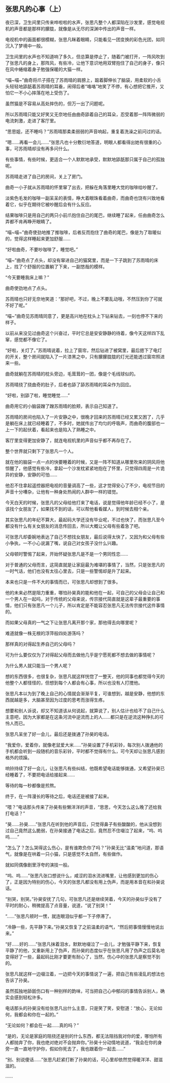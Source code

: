 ## 张思凡的心事（上）

夜已深，卫生间里只传来哗啦啦的水声，张思凡整个人都深陷在沙发里，感觉电视机的声音都是那样的朦胧，就像是从无尽的深渊中传出的声音一样。

电视机中的画面都很模糊，张思凡眯着眼睛，只能看见一团变换的彩色光团，如同沉入了梦境中一般。

卫生间里的水声也不知道响了多久，但总算是停止了，随着门被打开，一阵风吹到了张思凡的身上，那阵风，有些冷，让他下意识地用双臂抱住了自己的身子，像只在风中蜷缩着身子勉强保暖的大猫一样。

“喵~喵~”曲奇将爪子搭在了苏雨晴的肩膀上，踮着脚伸长了脑袋，用柔软的小舌头轻轻地舔舐着苏雨晴的耳垂，闹得后者“咯咯”地笑了不停，有心想把它推开，又怕它一不小心摔落在地上受伤了。

虽然猫是不容易从高处摔伤的，但万一出了问题呢。

所以苏雨晴只能又好笑又无奈地任由曲奇舔着自己的耳朵，忍受着那一阵阵微弱的电流刺激，走进了客厅里。

“思思姐，还不睡吗？”苏雨晴那柔柔弱弱的声音响起，重复着洗澡之前问过的话。

“嗯……再看一会儿……”张思凡也十分敷衍地答道，明眼人都看得出她有很重的心事，可苏雨晴却没有再多问什么。

有些事情，有些时候，更适合一个人默默地承受，默默地舔舐那只属于自己的孤独呢。

苏雨晴走进了自己的房间，关上了房门。

曲奇一小子就从苏雨晴的怀里窜了出去，把躲在角落里睡大觉的咖啡给吵醒了。

淡紫色毛发的咖啡一副呆呆的表情，睁大着眼珠看着曲奇，而曲奇也饶有兴致地看着它，似乎在期待它被吵醒后会有什么反应。

结果咖啡只是用自己的两只小前爪抱住自己的尾巴，继续睡了起来，任由曲奇怎么弄都不肯再睁开眼睛了。

“喵~喵~”曲奇使劲地推了推咖啡，后者反而抱住了曲奇的尾巴，像是为了取暖似的，觉得这样睡起来更加舒服……

“好啦曲奇，不要吵咖啡了，睡觉吧。”

“喵~”曲奇点了点头，却没有窜进自己的猫窝里，而是一下子跳到了苏雨晴的床上，找了个舒服的位置躺了下来，一副悠哉的模样。

“今天要睡我床上嘛？”

曲奇使劲地点了点头。

苏雨晴也只好无奈地笑道：“那好吧，不过，晚上不要乱动哦，不然压到你了可就不好了呢。”

“喵~”曲奇见苏雨晴同意了，更是高兴地在枕头上下钻来钻去，一刻也停不下来的样子。

以前从来没见过曲奇这个兴奋过，平时它总是安安静静的待着，像今天这样四下乱窜，感觉都不像它了。

“好啦，关灯了。”苏雨晴说着，拉上了窗帘，然后钻进了被窝里，最后摁下了电灯的开关，整个房间就陷入了一片漆黑之中，只有朦朦胧胧的灯光还能透过窗帘照进来一些。

曲奇就躺在苏雨晴的枕头旁边，毛茸茸的一团，像是个毛线球似的。

苏雨晴挠了挠曲奇的肚子，后者也舔了舔苏雨晴的耳朵作为回应。

“好啦，别舔了啦，睡觉睡觉……”

曲奇用它的小脑袋蹭了蹭苏雨晴的脸颊，表示自己知道了。

苏雨晴的房间也陷入了一片安静之中，很晚才回来的苏雨晴已经又累又困了，几乎是躺在床上就已经睡着了，不多时，她就传出了均匀的呼吸声，而曲奇的腹部也一上一下的起伏着，看起来也是陷入了熟睡之中。

客厅里变得更加安静了，就连电视机里的声音似乎都不再存在了。

整个世界就只剩下了张思凡一个人。

就在他的脑袋一点一点的快要睡着的时候，又是一阵不知道从哪里吹来的阴风将他惊醒了，他感觉有些冷，拿起一个沙发枕紧紧地抱在了怀里，只觉得四周是一片诡异的安静，安静的可怕……

他忍不住拿起遥控器把电视的音量调高了一些，这才觉得安心了不少，电视节目的声音十分嘈杂，让他有一种身处热闹的人群中一样的错觉。

今天白天的时候，张思凡的父母给他打来了电话，说是觉得他年龄已经不小了，是该找个女朋友了，如果找不到的话，可以帮他看看媒人，到时候去相个亲。

其实张思凡的年纪不算大，最起码大学还没有毕业呢，不过也快了，而张思凡至今都没有什么有关女朋友的消息传回去，所以大概让父母有些着急了吧。

可张思凡却委婉地表达了自己不想找女朋友，最后说得太快了，又因为和父母有些小争执，一不小心说漏了嘴，说自己对女孩子没什么兴趣。

父母顿时警惕了起来，开始怀疑张思凡是不是一个男同性恋……

对于普通的父母而言，这简直就是让家庭最为难堪的事情了，当然，只是张思凡的一时气话，他们也没有太往心里去，只是一些警惕却是升了起来。

本来也只是一件不大的事情而已，可张思凡却想到了很多。

他的未来必然是阻力重重，哪怕孙昊真的能和他在一起，可自己的父母会让自己和一个男人在一起吗，对于传统的父母来说，传宗接代简直就是这辈子最重要的事情，他们只有张思凡一个儿子，所以肯定是不能容忍张思凡无法传宗接代这件事情的。

而如果父母真的一气之下让张思凡离开那个家，那他得去向哪里呢？

难道就像一株无根的浮萍般四处游荡吗？

那样真的对得起生养自己的父母吗？

可为什么要仅仅为了对得起父母而去做他几乎是宁愿死都不想去做的事情呢？

为什么男人就只能当一个男人呢？

想的东西很多，也很复杂，张思凡就这样恍惚了一整天，他的同事也都觉得今天的他整个人都怪怪的，但想到每个人都会有心事，所以也没有人打搅他。

张思凡本以为到了晚上自己的心情就会渐渐平复，可谁想到，越是安静，他想的东西就越是多，大脑甚至因为过度的思考而涨得生疼。

想要和别人诉说，却又不知道该从何说起，就算说了，别人估计也给不了自己什么主意吧，因为大家都是在这条河流中逆流而上的人……都只是在逆流这种挣扎的可怜人而已。

张思凡呆坐了好一会儿，最后还是拨通了孙昊的电话。

“我爱你，爱着你，就像老鼠爱大米……”孙昊设置了手机彩铃，每次别人拨通他的手机都会听到一段随机的音乐彩铃，平时都不觉得有什么，可今天却让张思凡感到格外的烦躁。

响铃持续了好一会儿，让张思凡有些纠结，他既希望电话能够拨通，又希望孙昊已经睡着了，不要把电话给接起来……

等待的每一秒都像是煎熬。

终于，在一阵漫长的等待之后，电话还是被接了起来。

“喂？”电话那头传来了孙昊有些懒洋洋的声音，“思思，今天怎么这么晚了还给我打电话？”

“昊……孙昊……”张思凡在听到他的声音后，只觉得鼻子有些酸酸的，他从没想到过自己竟然这么脆弱，在孙昊接通了电话之后，竟然忍不住啜泣了起来，“呜、呜呜……”

“怎么了？怎么哭得这么伤心，是有谁欺负你了吗？”孙昊无比“温柔”地问道，那语气，就像是在哄着一只小猫，只是感觉不太自然，有些做作。

就如同偶像剧里浮夸的演技一般。

“呜、呜……”张思凡张口想说什么，咸涩的泪水流进嘴里，让他感到更加的伤心了，正是因为特别的伤心，今天的张思凡都没有用上伪声，而是用本音在和孙昊说话。

“别哭，别哭。”孙昊安抚了几句，可张思凡还是继续哭着，今天的孙昊似乎没有了平时的耐心，稍微提高了点音量，说道，“说了别哭！”

“……”张思凡顿时一愣，就连眼泪似乎都一下子停滞了。

“冷静一些，先平静下来。”孙昊又恢复了之前温柔的语气，“然后把事情慢慢地说出来。”

“好……好的……”张思凡抹着泪水，默默地啜泣了一会儿，才勉强平静下来，恢复平静了的他，又重新用上了伪声，而孙昊的态度似乎在张思凡用了伪声之后莫名地变得好了一些，最起码比刚才要更有耐心了，当然，伤心中的张思凡是察觉不到的。

张思凡就这样一边啜泣着，一边把今天的事情说了一遍，把自己有些凌乱的想法也告诉了孙昊。

虽然孤独地舔舐伤口有一种别样的韵味，可当把自己心中郁闷的事情告诉别人，确实会感到轻松许多。

电话那头的孙昊没有给张思凡出什么主意，只是笑了笑，安慰道：“放心，无论如何，我都会和你在一起的。”

“无论如何？都会在一起……真的吗？”

“是的，无论是家庭的阻挠还是别的什么东西，都无法阻挡我对你的爱，哪怕所有人都抛弃了你，我也绝对绝对不会抛弃你。”孙昊十分动情地说道，“我会在你的身旁一直一直地守护你，假如你死去了，我也跟着你一起去……”

“别、别说傻话……”张思凡赶紧打断了孙昊的话，可心里却依然觉得暖洋洋、甜滋滋的。

……
